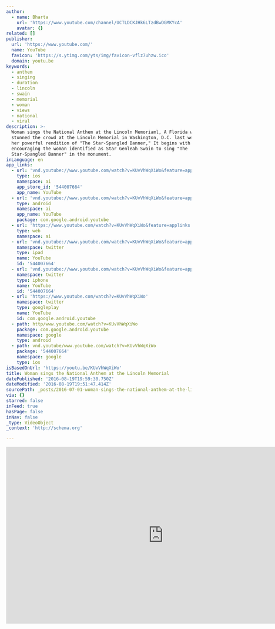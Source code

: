 ```yaml
---
author:
  - name: Bharta
    url: 'https://www.youtube.com/channel/UCTLDCKJHk6LTzdBwDGMKYcA'
    avatar: {}
related: []
publisher:
  url: 'https://www.youtube.com/'
  name: YouTube
  favicon: 'https://s.ytimg.com/yts/img/favicon-vflz7uhzw.ico'
  domain: youtu.be
keywords:
  - anthem
  - singing
  - duration
  - lincoln
  - swain
  - memorial
  - woman
  - views
  - national
  - viral
description: >-
  Woman sings the National Anthem at the Lincoln Memoriaml, A Florida woman
  stunned the crowd at the Lincoln Memorial in Washington, D.C. last week with
  her powerful rendition of "The Star-Spangled Banner," It begins with a man
  encouraging the woman identified as Star Genleah Swain to sing "The
  Star-Spangled Banner" in the monument.
inLanguage: en
app_links:
  - url: 'vnd.youtube://www.youtube.com/watch?v=KUvVhWqXiWo&feature=applinks'
    type: ios
    namespace: ai
    app_store_id: '544007664'
    app_name: YouTube
  - url: 'vnd.youtube://www.youtube.com/watch?v=KUvVhWqXiWo&feature=applinks'
    type: android
    namespace: ai
    app_name: YouTube
    package: com.google.android.youtube
  - url: 'https://www.youtube.com/watch?v=KUvVhWqXiWo&feature=applinks'
    type: web
    namespace: ai
  - url: 'vnd.youtube://www.youtube.com/watch?v=KUvVhWqXiWo&feature=applinks'
    namespace: twitter
    type: ipad
    name: YouTube
    id: '544007664'
  - url: 'vnd.youtube://www.youtube.com/watch?v=KUvVhWqXiWo&feature=applinks'
    namespace: twitter
    type: iphone
    name: YouTube
    id: '544007664'
  - url: 'https://www.youtube.com/watch?v=KUvVhWqXiWo'
    namespace: twitter
    type: googleplay
    name: YouTube
    id: com.google.android.youtube
  - path: http/www.youtube.com/watch?v=KUvVhWqXiWo
    package: com.google.android.youtube
    namespace: google
    type: android
  - path: vnd.youtube/www.youtube.com/watch?v=KUvVhWqXiWo
    package: '544007664'
    namespace: google
    type: ios
isBasedOnUrl: 'https://youtu.be/KUvVhWqXiWo'
title: Woman sings the National Anthem at the Lincoln Memorial
datePublished: '2016-08-19T19:59:30.750Z'
dateModified: '2016-08-19T19:51:47.414Z'
sourcePath: _posts/2016-07-01-woman-sings-the-national-anthem-at-the-lincoln-memorial.md
via: {}
starred: false
inFeed: true
hasPage: false
inNav: false
_type: VideoObject
_context: 'http://schema.org'

---
```

<iframe src="https://cdn.embedly.com/widgets/media.html?src=https%3A%2F%2Fwww.youtube.com%2Fembed%2FKUvVhWqXiWo%3Ffeature%3Doembed&amp;url=http%3A%2F%2Fwww.youtube.com%2Fwatch%3Fv%3DKUvVhWqXiWo&amp;image=https%3A%2F%2Fi.ytimg.com%2Fvi%2FKUvVhWqXiWo%2Fhqdefault.jpg&amp;key=b7d04c9b404c499eba89ee7072e1c4f7&amp;type=text%2Fhtml&amp;schema=youtube" width="854" height="480" scrolling="no" frameborder="0" allowfullscreen="" style=""></iframe>